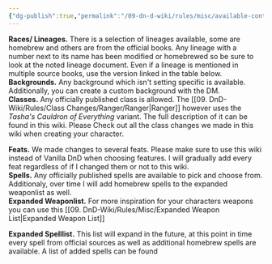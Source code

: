 ```yaml
---
{"dg-publish":true,"permalink":"/09-dn-d-wiki/rules/misc/available-content/"}
---
```



**Races/ Lineages.** There is a selection of lineages available, some are homebrew and others are from the official books. Any lineage with a number next to its name has been modified or homebrewed so be sure to look at the noted lineage document. Even if a lineage is mentioned in multiple source books, use the version linked in the table below.
<br>
**Backgrounds.** Any background which isn't setting specific is available. Additionally, you can create a custom background with the DM.
<br>
**Classes.** Any officially published class is allowed. The [[09. DnD-Wiki/Rules/Class Changes/Ranger/Ranger\|Ranger]] however uses the *Tasha's Cauldron of Everything* variant. The full description of it can be found in this wiki.
Please Check out all the class changes we made in this wiki when creating your character. 

**Feats.** We made changes to several feats. Please make sure to use this wiki instead of Vanilla DnD when choosing features. I will gradually add every feat regardless of if I changed them or not to this wiki. 
<br>
**Spells.** Any officially published spells are available to pick and choose from. Additionaly, over time I will add homebrew spells to the expanded weaponlist as well. 
<br>
**Expanded Weaponlist.** For more inspiration for your characters weapons you can use this [[09. DnD-Wiki/Rules/Misc/Expanded Weapon List\|Expanded Weapon List]]

**Expanded Spelllist.**  This list will expand in the future, at this point in time every spell from official sources as well as additional homebrew spells are available. A list of added spells can be found 